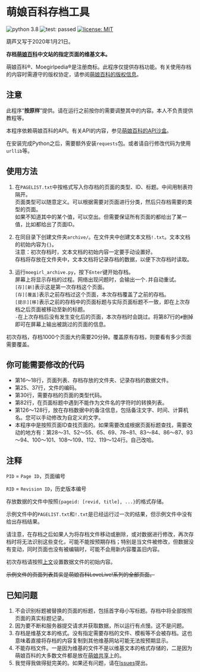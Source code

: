 # 萌娘百科存档工具

![python 3.8](https://img.shields.io/badge/python-3.8-blue.svg?logo=python)
![test: passed](https://img.shields.io/badge/test-passed-brightgreen.svg)
[![license: MIT](https://img.shields.io/badge/license-MIT-blue.svg)](https://opensource.org/licenses/mit-license.php)

葫芦又写于2020年1月21日。

**存档[萌娘百科](https://zh.moegirl.org/)中文站的指定页面的维基文本。**

萌娘百科®、Moegirlpedia®是注册商标。此程序仅提供存档功能。有关使用存档的内容时需遵守的版权协定，请参阅[萌娘百科的版权信息](https://zh.moegirl.org/萌娘百科:版权信息)。

## 注意

此程序“**按原样**”提供。请在运行之前按你的需要调整其中的内容。本人不负责提供教程等。

本程序依赖萌娘百科的API。有关API的内容，参见[萌娘百科的API沙盒](https://zh.moegirl.org/Special:ApiSandbox)。

在安装完成Python之后，需要额外安装`requests`包。或者请自行修改代码为使用`urllib`等。

## 使用方法

1. 在`PAGELIST.txt`中按格式写入你存档的页面的类型、ID、标题。中间用制表符`	`隔开。  
页面类型可以随意定义。可以根据需要对页面进行分类，然后只存档需要的类型的页面。  
如果不知道其中的某个值，可以空出。但需要保证所有页面的都给出了某一值，比如都给出了页面ID。

2. 在同目录下创建文件夹`archive/`。在文件夹中创建文本文档`!.txt`。文本文档的初始内容为`{}`。  
注意：初次存档时，文本文档的初始内容一定要手动设置好。  
存档将存放在文件夹中，文本文档将记录存档的数据，以便下次存档时读取。

3. 运行`moegirl_archive.py`，按下`Enter`键开始存档。  
屏幕上将显示存档的过程。网络出现问题时，会输出一个`.`并自动重试。  
`[存][新]`表示这是第一次存档这个页面。  
`[存][覆盖]`表示之前存档过这个页面，本次存档覆盖了之前的存档。  
`[提示][移]`表示之前的存档中的页面标题与实际页面标题不一致，即在上次存档之后页面被移动至新的标题。  
`-`在上次存档后没有发生变化后的页面，本次存档时会跳过。将第87行的`#`删掉即可在屏幕上输出被跳过的页面的信息。

初次存档，存档1000个页面大约需要20分钟。覆盖原有存档，则要看有多少页面需要覆盖。

## 你可能需要修改的代码

* 第16～18行，页面列表、存档存放的文件夹、记录存档的数据文件。
* 第25、37行，文件的编码。
* 第30行，需要存档的页面的类型代码。
* 第82行，在页面标题中遇到不能作为文件名的字符时的转换列表。
* 第126～128行，放在存档数据中的备注信息，包括备注文字、时间、计算机名。您可以手动修改为自定义的文字。
* 本程序中是按照页面ID查找页面的。如果需要改成根据页面标题查找，需要改动的地方有：第28～31、52～55、65、69、78~81、83～84、86～87、93～94、100～101、108～109、112、119～124行。自己改哈。

## 注释

`PID` = `Page ID`，页面编号

`RID` = `Revision ID`，历史版本编号

存放数据的文件中按照``{pageid: [revid, title], ...}``的格式存储。

示例文件中的`PAGELIST.txt`和`!.txt`是已经运行过一次的结果，但示例文件中没有给出存档结果。

请注意，在存档之后如果人为将存档文件移动或删除，或对数据进行修改，再次存档时将无法识别这些变化，可能不能按预期存档；特别是当文件被修改，但数据没有变动，同时页面也没有被编辑时，可能不会用新内容覆盖旧内容。  

初次存档请按照[上文](#使用方法)设置数据文件的初始内容。

~~示例文件的页面列表其实是萌娘百科LoveLive!系列的全部页面。~~

## 已知问题

1. 不会识别标题被替换的页面的标题，包括首字母小写标题。存档中将全部按照页面的真实标题记录。
2. 因为要不断和服务器提交请求并获取数据，所以运行有点慢。这不是问题。
3. 存档是维基文本的格式。没有指定需要存档的文件、模板等不会被存档。这也意味着直接将存档的内容复制到其他维基网站可能无法按预期显示。
4. 不能存档文件。一是因为维基的文件不是以维基文本的格式存储的，二是因为萌娘百科的大多数文件都是放在[萌娘共享](https://commons.moegirl.org/)上的。
5. 我觉得我做得挺完美的。如果还有问题，请在[Issues](https://github.com/huxiangyou/moegirl-archive/issues)提出。